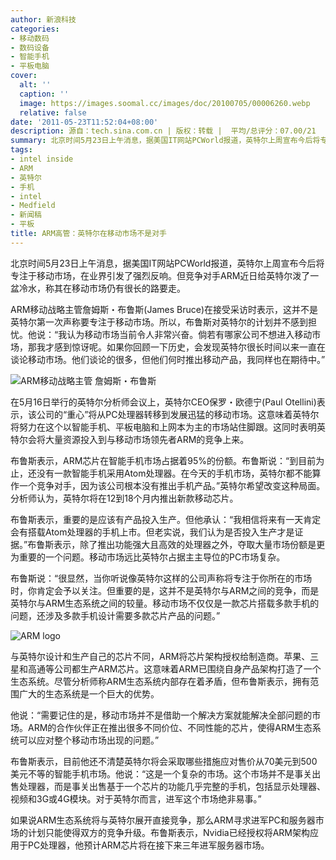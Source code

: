 ```yaml
---
author: 新浪科技
categories:
- 移动数码
- 数码设备
- 智能手机
- 平板电脑
cover:
  alt: ''
  caption: ''
  image: https://images.soomal.cc/images/doc/20100705/00006260.webp
  relative: false
date: '2011-05-23T11:52:04+08:00'
description: 源自：tech.sina.com.cn | 版权：转载 |  平均/总评分：07.00/21
summary: 北京时间5月23日上午消息，据美国IT网站PCWorld报道，英特尔上周宣布今后将专注于移动市场，在业界引发了强烈反响。但竞争对手ARM近日给英特尔泼了一盆冷水，称其在移动市场仍有很长的路要走。
tags:
- intel inside
- ARM
- 英特尔
- 手机
- intel
- Medfield
- 新闻稿
- 平板
title: ARM高管：英特尔在移动市场不是对手
---
```


北京时间5月23日上午消息，据美国IT网站PCWorld报道，英特尔上周宣布今后将专注于移动市场，在业界引发了强烈反响。但竞争对手ARM近日给英特尔泼了一盆冷水，称其在移动市场仍有很长的路要走。



ARM移动战略主管詹姆斯・布鲁斯(James Bruce)在接受采访时表示，这并不是英特尔第一次声称要专注于移动市场。所以，布鲁斯对英特尔的计划并不感到担忧。他说：“我认为移动市场当前令人非常兴奋。倘若有哪家公司不想进入移动市场，那我才感到惊讶呢。如果你回顾一下历史，会发现英特尔很长时间以来一直在谈论移动市场。他们谈论的很多，但他们何时推出移动产品，我同样也在期待中。”



![ARM移动战略主管 詹姆斯・布鲁斯](https://images.soomal.cc/images/doc/20110523/00010992.webp)



在5月16日举行的英特尔分析师会议上，英特尔CEO保罗・欧德宁(Paul Otellini)表示，该公司的“重心”将从PC处理器转移到发展迅猛的移动市场。这意味着英特尔将努力在这个以智能手机、平板电脑和上网本为主的市场站住脚跟。这同时表明英特尔会将大量资源投入到与移动市场领先者ARM的竞争上来。



布鲁斯表示，ARM芯片在智能手机市场占据着95%的份额。布鲁斯说：“到目前为止，还没有一款智能手机采用Atom处理器。在今天的手机市场，英特尔都不能算作一个竞争对手，因为该公司根本没有推出手机产品。”英特尔希望改变这种局面。分析师认为，英特尔将在12到18个月内推出新款移动芯片。



布鲁斯表示，重要的是应该有产品投入生产。但他承认：“我相信将来有一天肯定会有搭载Atom处理器的手机上市。但老实说，我们认为是否投入生产才是证据。”布鲁斯表示，除了推出功能强大且高效的处理器之外，夺取大量市场份额是更为重要的一个问题。移动市场远比英特尔占据主主导位的PC市场复杂。



布鲁斯说：“很显然，当你听说像英特尔这样的公司声称将专注于你所在的市场时，你肯定会予以关注。但重要的是，这并不是英特尔与ARM之间的竞争，而是英特尔与ARM生态系统之间的较量。移动市场不仅仅是一款芯片搭载多款手机的问题，还涉及多款手机设计需要多款芯片产品的问题。”



![ARM logo](https://images.soomal.cc/images/doc/20100705/00006260.webp)



与英特尔设计和生产自己的芯片不同，ARM将芯片架构授权给制造商。苹果、三星和高通等公司都生产ARM芯片。这意味着ARM已围绕自身产品架构打造了一个生态系统。尽管分析师称ARM生态系统内部存在着矛盾，但布鲁斯表示，拥有范围广大的生态系统是一个巨大的优势。



他说：“需要记住的是，移动市场并不是借助一个解决方案就能解决全部问题的市场。ARM的合作伙伴正在推出很多不同价位、不同性能的芯片，使得ARM生态系统可以应对整个移动市场出现的问题。”



布鲁斯表示，目前他还不清楚英特尔将会采取哪些措施应对售价从70美元到500美元不等的智能手机市场。他说：“这是一个复杂的市场。这个市场并不是事关出售处理器，而是事关出售基于一个芯片的功能几乎完整的手机，包括显示处理器、视频和3G或4G模块。对于英特尔而言，进军这个市场绝非易事。”



如果说ARM生态系统将与英特尔展开直接竞争，那么ARM寻求进军PC和服务器市场的计划只能使得双方的竞争升级。布鲁斯表示，Nvidia已经授权将ARM架构应用于PC处理器，他预计ARM芯片将在接下来三年进军服务器市场。
